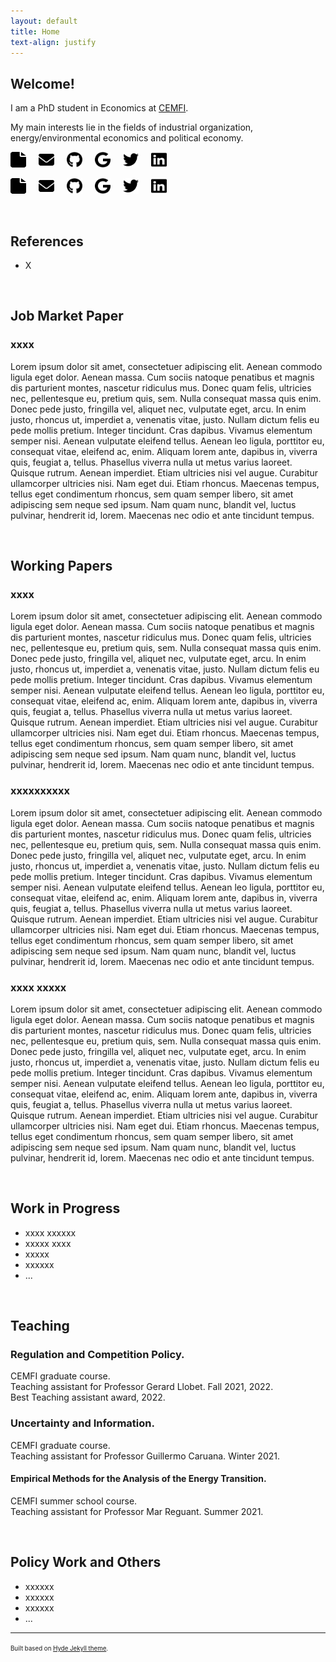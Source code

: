 ```yaml
---
layout: default
title: Home
text-align: justify
---
```


<!---  Picture on the top of the website  --->
<p align="center">
   <!--- <img width="300" height=auto src="/photos/PELLO (88).jpg"> ---> <!---  horizontal pic  --->
   <!--- <img width="400" height=auto src="/photos/PELLO (82).jpg"> ---> <!---  horizontal pic, close face  --->
   <!--- <img width="300" height=auto src="/photos/PELLO (88) black_white.jpg"> ---> <!---  horizontal pic, black and white  ---> 
   <!--- <img width="200" height=auto src="/photos/PELLO (53).jpg">  ---> <!---  vertical pic  --->
</p>

<!---  Blank line  --->
<!--- <br/> --->

## Welcome!

I am a PhD student in Economics at <a href="https://www.cemfi.es/" target="_blank">CEMFI</a>.

My main interests lie in the fields of industrial organization, energy/environmental economics and political economy.

<a href="/documents/CV.pdf" target="_blank"><img src="/icons/file-solid.svg" style="display: inline-block; margin-right: 20px;" width="25" height="25" class="filter-gray-dark"></a><a href="mailto:pello.aspuru@cemfi.edu.es"><img src="/icons/envelope-solid.svg" style="display: inline-block; margin-right: 20px;" width="25" height="25" class="filter-gray-dark"></a><a href="https://github.com/pelloaspuru" target="_blank"><img src="/icons/github.svg" style= "display: inline-block; margin-right: 20px;" width="25" height="25" class="filter-gray-dark"></a><a href="https://github.com/pelloaspuru" target="_blank"><img src="/icons/google.svg" style= "display: inline-block; margin-right: 20px;" width="25" height="25" class="filter-gray-dark"></a><a href="https://twitter.com/pelloaspuru" target="_blank"><img src="/icons/twitter.svg" style="display: inline-block; margin-right: 20px;" width="25" height="25" class="filter-gray-dark"></a><a href="https://www.linkedin.com/in/pelloaspuru" target="_blank"><img src="/icons/linkedin.svg" style = "display: inline-block; margin-right: 0px;" width="25" height="25" class="filter-gray-dark"></a>


<!-- Social buttons: twitter, github, linkedin... -->
<!---  target="_blank": The links pop um in new tabs  --->
<!---  style="float: left; margin-right: 30px;": Allows for space between icons  --->

<!-- [<img src="/icons/file-solid.svg" style="float: left; margin-right: 30px;" width="40" height="40">](/documents/CV.pdf) -->
<a href="/documents/CV.pdf" target="_blank"><img src="/icons/file-solid.svg" style="float: left; margin-right: 20px;" width="25" height="25" viewBox="0 0 24 24"></a>

<!-- [<img src="/icons/envelope-solid.svg" style="float: left; margin-right: 30px;" width="40" height="40">](mailto:pello.aspuru@cemfi.edu.es) -->
<a href="mailto:pello.aspuru@cemfi.edu.es" target="_blank"><img src="/icons/envelope-solid.svg" style="float: left; margin-right: 20px;" width="25" height="25" viewBox="0 0 48.086 48.09"></a>

<!-- [<img src="/icons/github.svg" style="float: left; margin-right: 30px;" width="40" height="40">](https://github.com/pelloaspuru) -->
<a href="https://github.com/pelloaspuru" target="_blank"><img src="/icons/github.svg" style="float: left; margin-right: 20px;" width="25" height="25"></a>

<a href="https://github.com/pelloaspuru" target="_blank"><img src="/icons/google.svg" style="float: left; margin-right: 20px;" width="25" height="25"></a>

<!-- [<img src="/icons/twitter.svg" style="float: left; margin-right: 30px;" width="40" height="40">](https://twitter.com/pelloaspuru) -->
<a href="https://twitter.com/pelloaspuru" target="_blank"><img src="/icons/twitter.svg" style="float: left; margin-right: 20px;" width="25" height="25"></a>

<!-- [<img src="/icons/linkedin.svg" width="40" height="40">](https://www.linkedin.com/in/pelloaspuru) -->
<a href="https://www.linkedin.com/in/pelloaspuru" target="_blank"><img src="/icons/linkedin.svg" width="25" height="25"></a>

<!-- Social buttons: twitter, github, linkedin... -->
<!-- {% include social_links.html %} -->

<!---  Blank line  --->
<br/>

## References

- X

<!---  Blank line  --->
<br/>

## Job Market Paper

### xxxx

Lorem ipsum dolor sit amet, consectetuer adipiscing elit. Aenean commodo ligula eget dolor. Aenean massa. Cum sociis natoque penatibus et magnis dis parturient montes, nascetur ridiculus mus. Donec quam felis, ultricies nec, pellentesque eu, pretium quis, sem. Nulla consequat massa quis enim. Donec pede justo, fringilla vel, aliquet nec, vulputate eget, arcu. In enim justo, rhoncus ut, imperdiet a, venenatis vitae, justo. Nullam dictum felis eu pede mollis pretium. Integer tincidunt. Cras dapibus. Vivamus elementum semper nisi. Aenean vulputate eleifend tellus. Aenean leo ligula, porttitor eu, consequat vitae, eleifend ac, enim. Aliquam lorem ante, dapibus in, viverra quis, feugiat a, tellus. Phasellus viverra nulla ut metus varius laoreet. Quisque rutrum. Aenean imperdiet. Etiam ultricies nisi vel augue. Curabitur ullamcorper ultricies nisi. Nam eget dui. Etiam rhoncus. Maecenas tempus, tellus eget condimentum rhoncus, sem quam semper libero, sit amet adipiscing sem neque sed ipsum. Nam quam nunc, blandit vel, luctus pulvinar, hendrerit id, lorem. Maecenas nec odio et ante tincidunt tempus.


<!---  Blank line  --->
<br/>

## Working Papers

### xxxx

Lorem ipsum dolor sit amet, consectetuer adipiscing elit. Aenean commodo ligula eget dolor. Aenean massa. Cum sociis natoque penatibus et magnis dis parturient montes, nascetur ridiculus mus. Donec quam felis, ultricies nec, pellentesque eu, pretium quis, sem. Nulla consequat massa quis enim. Donec pede justo, fringilla vel, aliquet nec, vulputate eget, arcu. In enim justo, rhoncus ut, imperdiet a, venenatis vitae, justo. Nullam dictum felis eu pede mollis pretium. Integer tincidunt. Cras dapibus. Vivamus elementum semper nisi. Aenean vulputate eleifend tellus. Aenean leo ligula, porttitor eu, consequat vitae, eleifend ac, enim. Aliquam lorem ante, dapibus in, viverra quis, feugiat a, tellus. Phasellus viverra nulla ut metus varius laoreet. Quisque rutrum. Aenean imperdiet. Etiam ultricies nisi vel augue. Curabitur ullamcorper ultricies nisi. Nam eget dui. Etiam rhoncus. Maecenas tempus, tellus eget condimentum rhoncus, sem quam semper libero, sit amet adipiscing sem neque sed ipsum. Nam quam nunc, blandit vel, luctus pulvinar, hendrerit id, lorem. Maecenas nec odio et ante tincidunt tempus.

### xxxxxxxxxx

Lorem ipsum dolor sit amet, consectetuer adipiscing elit. Aenean commodo ligula eget dolor. Aenean massa. Cum sociis natoque penatibus et magnis dis parturient montes, nascetur ridiculus mus. Donec quam felis, ultricies nec, pellentesque eu, pretium quis, sem. Nulla consequat massa quis enim. Donec pede justo, fringilla vel, aliquet nec, vulputate eget, arcu. In enim justo, rhoncus ut, imperdiet a, venenatis vitae, justo. Nullam dictum felis eu pede mollis pretium. Integer tincidunt. Cras dapibus. Vivamus elementum semper nisi. Aenean vulputate eleifend tellus. Aenean leo ligula, porttitor eu, consequat vitae, eleifend ac, enim. Aliquam lorem ante, dapibus in, viverra quis, feugiat a, tellus. Phasellus viverra nulla ut metus varius laoreet. Quisque rutrum. Aenean imperdiet. Etiam ultricies nisi vel augue. Curabitur ullamcorper ultricies nisi. Nam eget dui. Etiam rhoncus. Maecenas tempus, tellus eget condimentum rhoncus, sem quam semper libero, sit amet adipiscing sem neque sed ipsum. Nam quam nunc, blandit vel, luctus pulvinar, hendrerit id, lorem. Maecenas nec odio et ante tincidunt tempus.

### xxxx xxxxx

Lorem ipsum dolor sit amet, consectetuer adipiscing elit. Aenean commodo ligula eget dolor. Aenean massa. Cum sociis natoque penatibus et magnis dis parturient montes, nascetur ridiculus mus. Donec quam felis, ultricies nec, pellentesque eu, pretium quis, sem. Nulla consequat massa quis enim. Donec pede justo, fringilla vel, aliquet nec, vulputate eget, arcu. In enim justo, rhoncus ut, imperdiet a, venenatis vitae, justo. Nullam dictum felis eu pede mollis pretium. Integer tincidunt. Cras dapibus. Vivamus elementum semper nisi. Aenean vulputate eleifend tellus. Aenean leo ligula, porttitor eu, consequat vitae, eleifend ac, enim. Aliquam lorem ante, dapibus in, viverra quis, feugiat a, tellus. Phasellus viverra nulla ut metus varius laoreet. Quisque rutrum. Aenean imperdiet. Etiam ultricies nisi vel augue. Curabitur ullamcorper ultricies nisi. Nam eget dui. Etiam rhoncus. Maecenas tempus, tellus eget condimentum rhoncus, sem quam semper libero, sit amet adipiscing sem neque sed ipsum. Nam quam nunc, blandit vel, luctus pulvinar, hendrerit id, lorem. Maecenas nec odio et ante tincidunt tempus.

<!---  Blank line  --->
<br/>


## Work in Progress

- xxxx xxxxxx
- xxxxx xxxx
- xxxxx 
- xxxxxx
- ...

<!---  Blank line  --->
<br/>

## Teaching

### Regulation and Competition Policy. 
CEMFI graduate course. <br />
Teaching assistant for Professor Gerard Llobet. Fall 2021, 2022. <br />
Best Teaching assistant award, 2022. <br />

### Uncertainty and Information. 
CEMFI graduate course. <br />
Teaching assistant for Professor Guillermo Caruana. Winter 2021. <br />

#### Empirical Methods for the Analysis of the Energy Transition.
CEMFI summer school course. <br />
Teaching assistant for Professor Mar Reguant. Summer 2021. <br />

<!---  Blank line  --->
<br/>

## Policy Work and Others

- xxxxxx
- xxxxxx
- xxxxxx
- ...


---
<sup><sub>Built based on [Hyde Jekyll theme](https://github.com/poole/hyde).<sub><sup>





